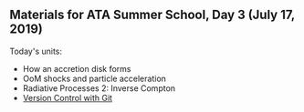 ## Materials for ATA Summer School, Day 3 (July 17, 2019)

Today's units: 

* How an accretion disk forms
* OoM shocks and particle acceleration
* Radiative Processes 2: Inverse Compton
* [Version Control with Git](https://github.com/collectiveastronomy/ATAMaterials/blob/master/day03/VersionControl.md)


